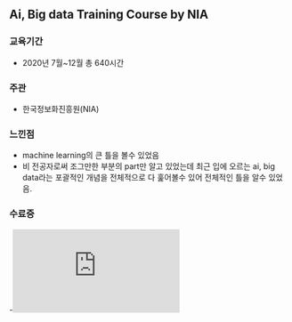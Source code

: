 ## Ai, Big data Training Course by NIA

### 교육기간
- 2020년 7월~12월 총 640시간

### 주관
- 한국정보화진흥원(NIA)

### 느낀점
- machine learning의 큰 틀을 볼수 있었음
- 비 전공자로써 조그만한 부분의 part만 알고 있었는데 최근 입에 오르는 ai, big data라는 포괄적인 개념을 전체적으로 다 훑어볼수 있어 전체적인 틀을 알수 있었음.

### 수료증
-![xps ex1](https://github.com/mynameisheum/2020-Ai-Bigdata-Training-course/blob/main/%EB%B9%85%EB%8D%B0%EC%9D%B4%ED%84%B0-%EC%9D%B8%EA%B3%B5%EC%A7%80%EB%8A%A5%20%EC%88%98%EB%A3%8C%EC%A6%9D.pdf)


